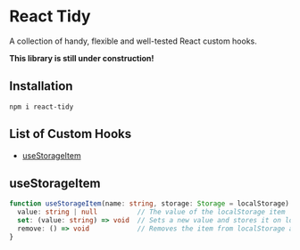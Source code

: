 # React Tidy

A collection of handy, flexible and well-tested React custom hooks.

**This library is still under construction!**

## Installation
```
npm i react-tidy
```

## List of Custom Hooks
- [useStorageItem](#usestorageitem)

## useStorageItem
```ts
function useStorageItem(name: string, storage: Storage = localStorage): {
  value: string | null          // The value of the localStorage item
  set: (value: string) => void  // Sets a new value and stores it on localStorage
  remove: () => void            // Removes the item from localStorage and sets the value to `null`
}
```
